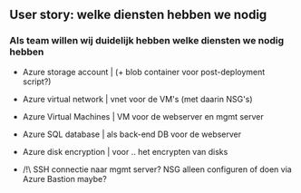 
## User story: welke diensten hebben we nodig
### Als team willen wij duidelijk hebben welke diensten we nodig hebben


- Azure storage account | (+ blob container voor post-deployment script?) 
- Azure virtual network | vnet voor de VM's (met daarin NSG's)
- Azure Virtual Machines | VM voor de webserver en mgmt server 
- Azure SQL database | als back-end DB voor de webserver
- Azure disk encryption | voor .. het encrypten van disks

- /!\ SSH connectie naar mgmt server? NSG alleen configuren of doen via Azure Bastion maybe? 
